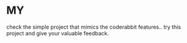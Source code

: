 # MY
check the simple project that mimics the coderabbit features.. try this project and give your valuable feedback.
